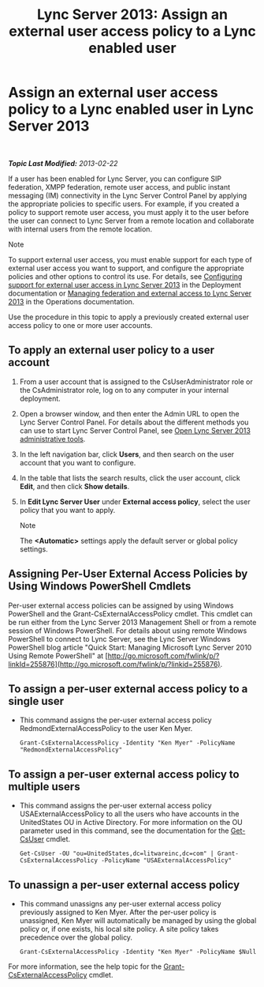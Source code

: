 ﻿---
title: 'Lync Server 2013: Assign an external user access policy to a Lync enabled user'
TOCTitle: Assign an external user access policy to a Lync enabled user
ms:assetid: 736fcaad-9f95-4896-b767-e199d86a00a4
ms:mtpsurl: https://technet.microsoft.com/en-us/library/Gg398551(v=OCS.15)
ms:contentKeyID: 48184483
ms.date: 07/23/2014
mtps_version: v=OCS.15
---

<div data-xmlns="http://www.w3.org/1999/xhtml">

<div class="topic" data-xmlns="http://www.w3.org/1999/xhtml" data-msxsl="urn:schemas-microsoft-com:xslt" data-cs="http://msdn.microsoft.com/en-us/">

<div data-asp="http://msdn2.microsoft.com/asp">

# Assign an external user access policy to a Lync enabled user in Lync Server 2013

</div>

<div id="mainSection">

<div id="mainBody">

<span> </span>

_**Topic Last Modified:** 2013-02-22_

If a user has been enabled for Lync Server, you can configure SIP federation, XMPP federation, remote user access, and public instant messaging (IM) connectivity in the Lync Server Control Panel by applying the appropriate policies to specific users. For example, if you created a policy to support remote user access, you must apply it to the user before the user can connect to Lync Server from a remote location and collaborate with internal users from the remote location.

<div>


> [!NOTE]
> To support external user access, you must enable support for each type of external user access you want to support, and configure the appropriate policies and other options to control its use. For details, see <A href="lync-server-2013-configuring-support-for-external-user-access.md">Configuring support for external user access in Lync Server 2013</A> in the Deployment documentation or <A href="lync-server-2013-managing-federation-and-external-access-to-lync-server-2013.md">Managing federation and external access to Lync Server 2013</A> in the Operations documentation.



</div>

Use the procedure in this topic to apply a previously created external user access policy to one or more user accounts.

<div>

## To apply an external user policy to a user account

1.  From a user account that is assigned to the CsUserAdministrator role or the CsAdministrator role, log on to any computer in your internal deployment.

2.  Open a browser window, and then enter the Admin URL to open the Lync Server Control Panel. For details about the different methods you can use to start Lync Server Control Panel, see [Open Lync Server 2013 administrative tools](lync-server-2013-open-lync-server-administrative-tools.md).

3.  In the left navigation bar, click **Users**, and then search on the user account that you want to configure.

4.  In the table that lists the search results, click the user account, click **Edit**, and then click **Show details**.

5.  In **Edit Lync Server User** under **External access policy**, select the user policy that you want to apply.
    
    <div>
    

    > [!NOTE]
    > The <STRONG>&lt;Automatic&gt;</STRONG> settings apply the default server or global policy settings.

    
    </div>

</div>

<div>

## Assigning Per-User External Access Policies by Using Windows PowerShell Cmdlets

Per-user external access policies can be assigned by using Windows PowerShell and the Grant-CsExternalAccessPolicy cmdlet. This cmdlet can be run either from the Lync Server 2013 Management Shell or from a remote session of Windows PowerShell. For details about using remote Windows PowerShell to connect to Lync Server, see the Lync Server Windows PowerShell blog article "Quick Start: Managing Microsoft Lync Server 2010 Using Remote PowerShell" at [http://go.microsoft.com/fwlink/p/?linkId=255876](http://go.microsoft.com/fwlink/p/?linkid=255876).

<div>

## To assign a per-user external access policy to a single user

  - This command assigns the per-user external access policy RedmondExternalAccessPolicy to the user Ken Myer.
    
        Grant-CsExternalAccessPolicy -Identity "Ken Myer" -PolicyName "RedmondExternalAccessPolicy"

</div>

<div>

## To assign a per-user external access policy to multiple users

  - This command assigns the per-user external access policy USAExternalAccessPolicy to all the users who have accounts in the UnitedStates OU in Active Directory. For more information on the OU parameter used in this command, see the documentation for the [Get-CsUser](https://docs.microsoft.com/en-us/powershell/module/skype/Get-CsUser) cmdlet.
    
        Get-CsUser -OU "ou=UnitedStates,dc=litwareinc,dc=com" | Grant-CsExternalAccessPolicy -PolicyName "USAExternalAccessPolicy"

</div>

<div>

## To unassign a per-user external access policy

  - This command unassigns any per-user external access policy previously assigned to Ken Myer. After the per-user policy is unassigned, Ken Myer will automatically be managed by using the global policy or, if one exists, his local site policy. A site policy takes precedence over the global policy.
    
        Grant-CsExternalAccessPolicy -Identity "Ken Myer" -PolicyName $Null

</div>

For more information, see the help topic for the [Grant-CsExternalAccessPolicy](https://docs.microsoft.com/en-us/powershell/module/skype/Grant-CsExternalAccessPolicy) cmdlet.

</div>

</div>

<span> </span>

</div>

</div>

</div>

